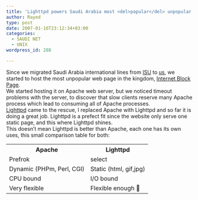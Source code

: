```yaml
---
title: 'Lighttpd powers Saudi Arabia most <del>popular</del> unpopular website'
author: Rayed
type: post
date: 2007-01-16T23:12:34+03:00
categories:
  - SAUDI NET
  - UNIX
wordpress_id: 288

---
```

<p>Since we migrated Saudi Arabia international lines from <a href="http://www.isu.net.sa/">ISU</a> to <a href="http://www.stc.com.sa/">us</a>, we started to host the most unpopular web page in the kingdom, <a href="http://blocked.igw.net.sa/">Internet Block Page</a>.<br />
We started hosting it on Apache web server, but we noticed timeout problems with the server, to discover that slow clients reserve many Apache process which lead to consuming all of Apache processes.<br />
<a href="http://www.lighttpd.net/">Lighttpd</a> came to the rescue, I replaced Apache with Lighttpd and so far it is doing a great job. Lighttpd is a prefect fit since the website only serve one static page, and this where Lighttpd shines.<br />
This doesn&#8217;t mean Lighttpd is better than Apache, each one has its own uses, this small comparison table for both:</p>
<table>
<tr>
<th>Apache</th>
<th>Lighttpd</th>
</tr>
<tr>
<td>Prefrok</td>
<td>select</td>
</tr>
<tr>
<td>Dynamic (PHPm, Perl, CGI)</td>
<td>Static (html, gif,jpg)</td>
</tr>
<tr>
<td>CPU bound</td>
<td>I/O bound</td>
</tr>
<tr>
<td>Very flexible</td>
<td>Flexible enough 🙂</td>
</tr>
</table>
